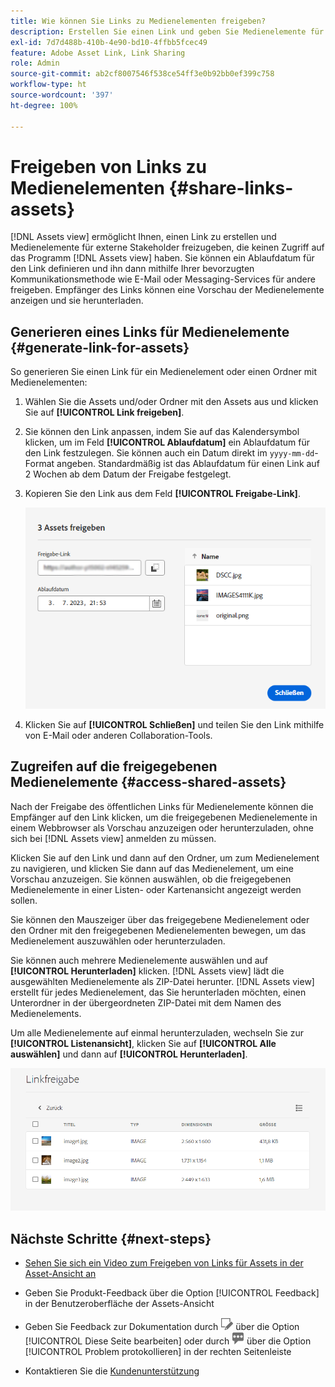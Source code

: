 ```yaml
---
title: Wie können Sie Links zu Medienelementen freigeben?
description: Erstellen Sie einen Link und geben Sie Medienelemente für andere frei, die keinen Zugriff auf das Programm  [!DNL Assets view]  haben.
exl-id: 7d7d488b-410b-4e90-bd10-4ffbb5fcec49
feature: Adobe Asset Link, Link Sharing
role: Admin
source-git-commit: ab2cf8007546f538ce54ff3e0b92bb0ef399c758
workflow-type: ht
source-wordcount: '397'
ht-degree: 100%

---
```


# Freigeben von Links zu Medienelementen {#share-links-assets}

[!DNL Assets view] ermöglicht Ihnen, einen Link zu erstellen und Medienelemente für externe Stakeholder freizugeben, die keinen Zugriff auf das Programm [!DNL Assets view] haben. Sie können ein Ablaufdatum für den Link definieren und ihn dann mithilfe Ihrer bevorzugten Kommunikationsmethode wie E-Mail oder Messaging-Services für andere freigeben. Empfänger des Links können eine Vorschau der Medienelemente anzeigen und sie herunterladen.

## Generieren eines Links für Medienelemente {#generate-link-for-assets}

So generieren Sie einen Link für ein Medienelement oder einen Ordner mit Medienelementen:

1. Wählen Sie die Assets und/oder Ordner mit den Assets aus und klicken Sie auf **[!UICONTROL Link freigeben]**.

1. Sie können den Link anpassen, indem Sie auf das Kalendersymbol klicken, um im Feld **[!UICONTROL Ablaufdatum]** ein Ablaufdatum für den Link festzulegen. Sie können auch ein Datum direkt im `yyyy-mm-dd`-Format angeben. Standardmäßig ist das Ablaufdatum für einen Link auf 2 Wochen ab dem Datum der Freigabe festgelegt.

1. Kopieren Sie den Link aus dem Feld **[!UICONTROL Freigabe-Link]**.

   ![Option für das Zuschneiden und Ausrichten](assets/share-asset-link.png)

1. Klicken Sie auf **[!UICONTROL Schließen]** und teilen Sie den Link mithilfe von E-Mail oder anderen Collaboration-Tools.

## Zugreifen auf die freigegebenen Medienelemente {#access-shared-assets}

Nach der Freigabe des öffentlichen Links für Medienelemente können die Empfänger auf den Link klicken, um die freigegebenen Medienelemente in einem Webbrowser als Vorschau anzuzeigen oder herunterzuladen, ohne sich bei [!DNL Assets view] anmelden zu müssen.

Klicken Sie auf den Link und dann auf den Ordner, um zum Medienelement zu navigieren, und klicken Sie dann auf das Medienelement, um eine Vorschau anzuzeigen. Sie können auswählen, ob die freigegebenen Medienelemente in einer Listen- oder Kartenansicht angezeigt werden sollen.

Sie können den Mauszeiger über das freigegebene Medienelement oder den Ordner mit den freigegebenen Medienelementen bewegen, um das Medienelement auszuwählen oder herunterzuladen.

Sie können auch mehrere Medienelemente auswählen und auf **[!UICONTROL Herunterladen]** klicken. [!DNL Assets view] lädt die ausgewählten Medienelemente als ZIP-Datei herunter. [!DNL Assets view] erstellt für jedes Medienelement, das Sie herunterladen möchten, einen Unterordner in der übergeordneten ZIP-Datei mit dem Namen des Medienelements.

Um alle Medienelemente auf einmal herunterzuladen, wechseln Sie zur **[!UICONTROL Listenansicht]**, klicken Sie auf **[!UICONTROL Alle auswählen]** und dann auf **[!UICONTROL Herunterladen]**.

![Vorschau freigegebener Medienelemente](assets/preview-shared-assets.png)

## Nächste Schritte {#next-steps}

* [Sehen Sie sich ein Video zum Freigeben von Links für Assets in der Asset-Ansicht an](https://experienceleague.adobe.com/docs/experience-manager-learn/assets-essentials/basics/link-sharing.html?lang=de)

* Geben Sie Produkt-Feedback über die Option [!UICONTROL Feedback] in der Benutzeroberfläche der Assets-Ansicht

* Geben Sie Feedback zur Dokumentation durch ![Bearbeiten der Seite](assets/do-not-localize/edit-page.png) über die Option [!UICONTROL Diese Seite bearbeiten] oder durch ![Erstellen eines GitHub-Themas](assets/do-not-localize/github-issue.png) über die Option [!UICONTROL Problem protokollieren] in der rechten Seitenleiste

* Kontaktieren Sie die [Kundenunterstützung](https://experienceleague.adobe.com/?support-solution=General&amp;lang=de#support)
